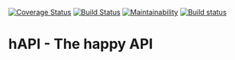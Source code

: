[![Coverage Status](https://coveralls.io/repos/github/Zaphelyn/hAPI/badge.svg?branch=main)](https://coveralls.io/github/Zaphelyn/hAPI?branch=main) [![Build Status](https://travis-ci.com/Zaphelyn/hAPI.svg?branch=main)](https://travis-ci.com/Zaphelyn/hAPI) [![Maintainability](https://api.codeclimate.com/v1/badges/8c3f8636c80897a62153/maintainability)](https://codeclimate.com/github/Zaphelyn/hAPI/maintainability) [![Build status](https://ci.appveyor.com/api/projects/status/g3h3ah5pcwuagmjj?svg=true)](https://ci.appveyor.com/project/Zaphelyn/hapi)


# hAPI - The happy API

